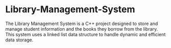 # Library-Management-System
The Library Management System is a C++ project designed to store and manage student information and the books they borrow from the library. This system uses a linked list data structure to handle dynamic and efficient data storage. 
